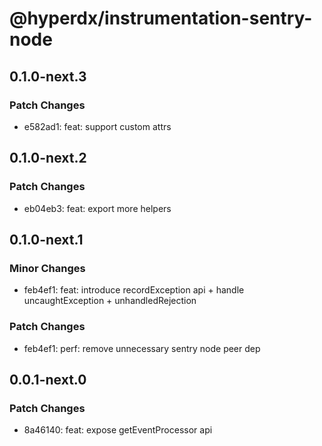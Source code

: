 # @hyperdx/instrumentation-sentry-node

## 0.1.0-next.3

### Patch Changes

- e582ad1: feat: support custom attrs

## 0.1.0-next.2

### Patch Changes

- eb04eb3: feat: export more helpers

## 0.1.0-next.1

### Minor Changes

- feb4ef1: feat: introduce recordException api + handle uncaughtException + unhandledRejection

### Patch Changes

- feb4ef1: perf: remove unnecessary sentry node peer dep

## 0.0.1-next.0

### Patch Changes

- 8a46140: feat: expose getEventProcessor api
